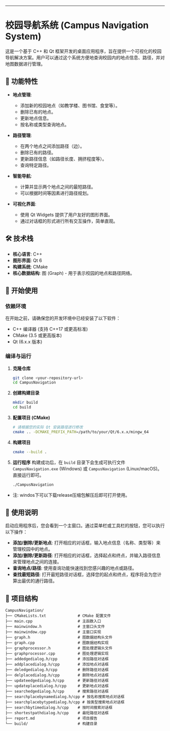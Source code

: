 
---

# 校园导航系统 (Campus Navigation System)

这是一个基于 C++ 和 Qt 框架开发的桌面应用程序，旨在提供一个可视化的校园导航解决方案。用户可以通过这个系统方便地查询校园内的地点信息、路径，并对地图数据进行管理。

## 🌟 功能特性

* **地点管理**:
    * 添加新的校园地点（如教学楼、图书馆、食堂等）。
    * 删除已有的地点。
    * 更新地点信息。
    * 按名称或类型查询地点。

* **路径管理**:
    * 在两个地点之间添加路径（边）。
    * 删除已有的路径。
    * 更新路径信息（如路径长度、拥挤程度等）。
    * 查询特定路径。

* **智能导航**:
    * 计算并显示两个地点之间的最短路径。
    * 可以根据时间等因素进行路径规划。

* **可视化界面**:
    * 使用 Qt Widgets 提供了用户友好的图形界面。
    * 通过对话框的形式进行所有交互操作，简单直观。

## 🛠️ 技术栈

* **核心语言**: C++
* **图形界面**: Qt 6
* **构建系统**: CMake
* **核心数据结构**: 图 (Graph) - 用于表示校园的地点和路径网络。

## 🚀 开始使用

### 依赖环境

在开始之前，请确保您的开发环境中已经安装了以下软件：

* C++ 编译器 (支持 C++17 或更高标准)
* CMake (3.5 或更高版本)
* Qt (6.x.x 版本)

### 编译与运行

1.  **克隆仓库**
    ```bash
    git clone <your-repository-url>
    cd CampusNavigation
    ```

2.  **创建构建目录**
    ```bash
    mkdir build
    cd build
    ```

3.  **配置项目 (CMake)**
    ```bash
    # 请根据您的实际 Qt 安装路径进行修改
    cmake .. -DCMAKE_PREFIX_PATH=/path/to/your/Qt/6.x.x/mingw_64
    ```

4.  **构建项目**
    ```bash
    cmake --build .
    ```

5.  **运行程序**
    构建成功后，在 `build` 目录下会生成可执行文件 `CampusNavigation.exe` (Windows) 或 `CampusNavigation` (Linux/macOS)。直接运行即可。

    ```bash
    ./CampusNavigation
    ```

- 注: windos下可以下载release压缩包解压后即可打开使用。
## 📖 使用说明

启动应用程序后，您会看到一个主窗口。通过菜单栏或工具栏的按钮，您可以执行以下操作：

* **添加/删除/更新地点**: 打开相应的对话框，输入地点信息（名称、类型等）来管理校园中的地点。
* **添加/删除/更新路径**: 打开相应的对话框，选择起点和终点，并输入路径信息来管理地点之间的连接。
* **查询地点/路径**: 使用查询功能快速找到您感兴趣的地点或路径。
* **查找最短路径**: 打开最短路径对话框，选择您的起点和终点，程序将会为您计算出最优的通行路径。

## 📁 项目结构

```
CampusNavigation/
├── CMakeLists.txt              # CMake 配置文件
├── main.cpp                    # 主函数入口
├── mainwindow.h                # 主窗口头文件
├── mainwindow.cpp              # 主窗口实现
├── graph.h                     # 图数据结构头文件
├── graph.cpp                   # 图数据结构实现
├── graphprocessor.h            # 图处理逻辑头文件
├── graphprocessor.cpp          # 图处理逻辑实现
├── addedgedialog.h/cpp         # 添加路径对话框
├── addplacedialog.h/cpp        # 添加地点对话框
├── deledgedialog.h/cpp         # 删除路径对话框
├── delplacedialog.h/cpp        # 删除地点对话框
├── updateedgedialog.h/cpp      # 更新路径对话框
├── updateplacedialog.h/cpp     # 更新地点对话框
├── searchedgedialog.h/cpp      # 搜索路径对话框
├── searchplacebynamedialog.h/cpp # 按名称搜索地点对话框
├── searchplacebytypedialog.h/cpp # 按类型搜索地点对话框
├── searchbytimedialog.h/cpp    # 按时间搜索对话框
├── shortestpathdialog.h/cpp    # 最短路径对话框
├── report.md                   # 项目报告
└── build/                      # 构建目录
```

